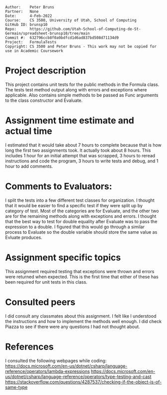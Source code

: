 ﻿```
Author:    Peter Bruns
Partner:   None
Date:      4-Feb-2022
Course:    CS 3500, University of Utah, School of Computing
GitHub ID: brunsp10
Repo:      https://github.com/Utah-School-of-Computing-de-St-Germain/spreadsheet-brunsp10/tree/main
Commit #:  632796ccb8f0a9bdfcd1d6ad837bd508d71134d9
Project:   FormulaTests
Copyright: CS 3500 and Peter Bruns - This work may not be copied for use in Academic Coursework
```
# Project description
This project contains unit tests for the public methods in the Formula class. The tests test method output along with errors and exceptions where applicable. Also contains simple methods to be passed as Func arguments to the class constructor and Evaluate.

# Assignment time estimate and actual time
I estimated that it would take about 7 hours to complete because that is how long the first two assignments took. It actually took about 8 hours. This includes 1 hour for an initial attempt that was scrapped, 3 hours to reread instructions and code the program, 3 hours to write tests and debug, and 1 hour to add comments.

# Comments to Evaluators:
I split the tests into a few different test classes for organization. I thought that it would be easier to find a specific test if they were split up by category of test. Most of the categories are for Evaluate, and the other two are for the remaining methods along with exceptions and errors. I thought that the best way to test for double equality after Evaluate was to pass the expression to a double. I figured that this would go through a similar process to Evaluate so the double variable should store the same value as Evluate produces.

# Assignment specific topics
This assignment required testing that exceptions were thrown and errors were returned when expected. This is the first time that either of these has been required for unit tests in this class.

# Consulted peers
I did consult any classmates about this assignment. I felt like I understood the instructions and how to implement the methods well enough. I did check Piazza to see if there were any questions I had not thought about.

# References
I consulted the following webpages while coding:
https://docs.microsoft.com/en-us/dotnet/csharp/language-reference/operators/lambda-expressions
https://docs.microsoft.com/en-us/dotnet/csharp/language-reference/operators/type-testing-and-cast
https://stackoverflow.com/questions/4287537/checking-if-the-object-is-of-same-type